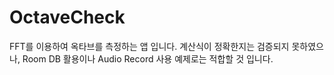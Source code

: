 # OctaveCheck
FFT를 이용하여 옥타브를 측정하는 앱 입니다.
계산식이 정확한지는 검증되지 못하였으나, Room DB 활용이나 Audio Record 사용 예제로는 적합할 것 입니다.
